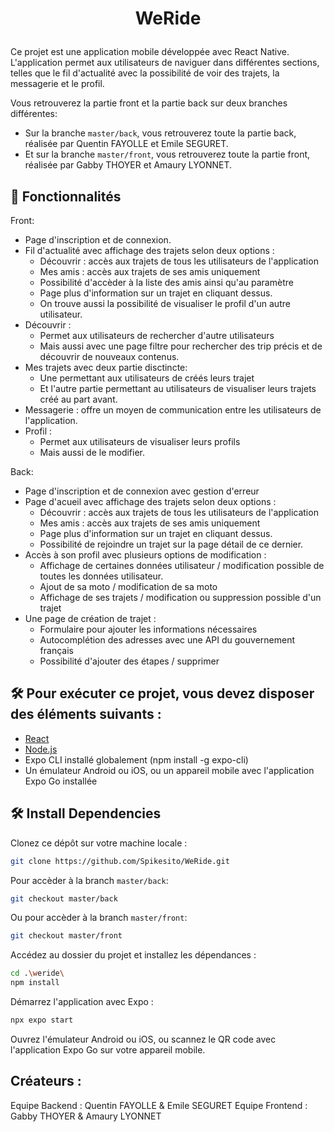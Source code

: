 # <p align="center">WeRide</p>
  
Ce projet est une application mobile développée avec React Native. L'application permet aux utilisateurs de naviguer dans différentes sections, telles que le fil d'actualité avec la possibilité de voir des trajets, la messagerie et le profil.

Vous retrouverez la partie front et la partie back sur deux branches différentes:
- Sur la branche ```master/back```, vous retrouverez toute la partie back, réalisée par Quentin FAYOLLE et Emile SEGURET.
- Et sur la branche ```master/front```, vous retrouverez toute la partie front, réalisée par Gabby THOYER et Amaury LYONNET.


## 🧐 Fonctionnalités
Front:

- Page d'inscription et de connexion.
- Fil d'actualité avec affichage des trajets selon deux options :
    - Découvrir : accès aux trajets de tous les utilisateurs de l'application
    - Mes amis : accès aux trajets de ses amis uniquement 
    - Possibilité d'accèder à la liste des amis ainsi qu'au paramètre 
    - Page plus d'information sur un trajet en cliquant dessus.
    - On trouve aussi la possibilité de visualiser le profil d'un autre utilisateur.
- Découvrir : 
    - Permet aux utilisateurs de rechercher d'autre utilisateurs  
    - Mais aussi avec une page filtre pour rechercher des trip précis et de découvrir de nouveaux contenus.
- Mes trajets avec deux partie disctincte: 
    - Une permettant aux utilisateurs de créés leurs trajet 
    - Et l'autre partie permettant au utilisateurs de visualiser leurs trajets créé au part avant.
- Messagerie : offre un moyen de communication entre les utilisateurs de l'application.
- Profil : 
    - Permet aux utilisateurs de visualiser leurs profils
    - Mais aussi de le modifier.

Back:

- Page d'inscription et de connexion avec gestion d'erreur
- Page d'acueil avec affichage des trajets selon deux options :
    - Découvrir : accès aux trajets de tous les utilisateurs de l'application
    - Mes amis : accès aux trajets de ses amis uniquement
    - Page plus d'information sur un trajet en cliquant dessus.
    - Possibilité de rejoindre un trajet sur la page détail de ce dernier.
- Accès à son profil avec plusieurs options de modification :
    - Affichage de certaines données utilisateur / modification possible de toutes les données utilisateur.
    - Ajout de sa moto / modification de sa moto
    - Affichage de ses trajets / modification ou suppression possible d'un trajet
- Une page de création de trajet : 
    - Formulaire pour ajouter les informations nécessaires
    - Autocomplétion des adresses avec une API du gouvernement français
    - Possibilité d'ajouter des étapes / supprimer

## 🛠️ Pour exécuter ce projet, vous devez disposer des éléments suivants :
- [React](https://reactjs.org/)
- [Node.js](https://nodejs.org/en)
- Expo CLI installé globalement (npm install -g expo-cli)
- Un émulateur Android ou iOS, ou un appareil mobile avec l'application Expo Go installée


## 🛠️ Install Dependencies  
Clonez ce dépôt sur votre machine locale :  
```bash
git clone https://github.com/Spikesito/WeRide.git
```
Pour accèder à la branch ```master/back```:
```bash
git checkout master/back
```
Ou pour accèder à la branch ```master/front```:
```bash
git checkout master/front
```
Accédez au dossier du projet et installez les dépendances :
```bash
cd .\weride\
npm install
```
Démarrez l'application avec Expo :
```bash
npx expo start
```
Ouvrez l'émulateur Android ou iOS, ou scannez le QR code avec l'application Expo Go sur votre appareil mobile.

## Créateurs : 

Equipe Backend : Quentin FAYOLLE & Emile SEGURET
Equipe Frontend : Gabby THOYER & Amaury LYONNET
